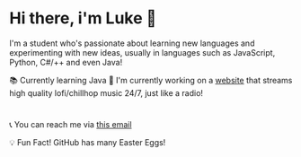 # Hi there, i'm **Luke** 👋

I'm a student who's passionate about learning new languages and experimenting with new ideas, usually in languages such as JavaScript, Python, C#/++ and even Java!

📚 Currently learning Java
🔧 I'm currently working on a [website](chillhop.tk) that streams high quality lofi/chillhop music 24/7, just like a radio!
#
📞 You can reach me via [this email](g.teamfw@gmail.com)

💡 Fun Fact!
GitHub has many Easter Eggs!
